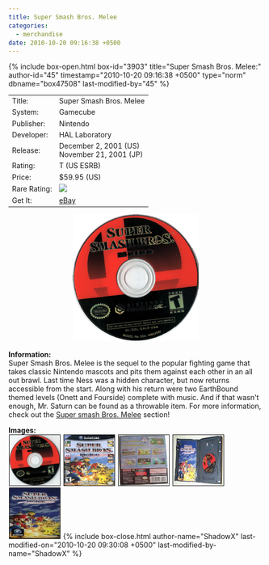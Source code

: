 ```yaml
---
title: Super Smash Bros. Melee
categories:
  - merchandise
date: 2010-10-20 09:16:38 +0500
---
```

{% include box-open.html box-id="3903" title="Super Smash Bros. Melee:" author-id="45" timestamp="2010-10-20 09:16:38 +0500" type="norm" dbname="box47508" last-modified-by="45" %}
<div class="gameinfo">
	<table>
		<tr>
			<td class="label">Title:</td>
			<td>Super Smash Bros. Melee</td>
		</tr>
		<tr>
			<td class="label">System:</td>
			<td>Gamecube</td>
		</tr>
		<tr>
			<td class="label">Publisher:</td>
			<td>Nintendo</td>
		</tr>
		<tr>
			<td class="label">Developer:</td>
			<td>HAL Laboratory</td>
		</tr>
		<tr>
			<td class="label">Release:</td>
			<td>December 2, 2001 (US)<br />November 21, 2001 (JP)</td>
		</tr>
		<tr>
			<td class="label">Rating:</td>
			<td>T (US ESRB)</td>
		</tr>
		<tr>
			<td class="label">Price:</td>
			<td>$59.95 (US)</td>
		</tr>
		<tr>
			<td class="label">Rare Rating:</td>
			<td><img src="http://starmen.net/merchandise/images/ness_icon.gif" /></td>
		</tr>
		<tr>
			<td class="label">Get It:</td>
			<td><a href="http://www.ebay.com">eBay</a></td>
		</tr>
	</table>
</div>

<p>
	<center>
	<img src="/merchandise/images/ssbm_title.png" border="0" title="Super Smash Bros. Melee" />
	</center>
</p>

<b>Information:</b>
	<br />
	Super Smash Bros. Melee is the sequel to the popular fighting game that takes classic 
	Nintendo mascots and pits them against each other in an all out brawl. Last time Ness 
	was a hidden character, but now returns accessible from the start. Along with his return 
	were two EarthBound themed levels (Onett and Fourside) complete with music. And if that 
	wasn't enough, Mr. Saturn can be found as a throwable item. For more information, check out the 
	<a href="http://www.starmen.net/ssbm/">Super smash Bros. Melee</a> section!
	<br />

<b>Images:</b>
	<br />
<a href="/merchandise/images/ssbm_disc.jpg" ><img src="/merchandise/images/ssbm_disc.jpg" title="Disc" border="1" width="100" height="100" hspace="1" /></a>
<a href="/merchandise/images/ssbm_boxf.jpg" ><img src="/merchandise/images/ssbm_boxf.jpg" title="Box (Front)" border="1" width="100" height="100" hspace="1" /></a>
<a href="/merchandise/images/ssbm_boxb.jpg" ><img src="/merchandise/images/ssbm_boxb.jpg" title="Box (Back)" border="1" width="100" height="100" hspace="1" /></a>
<a href="/merchandise/images/ssbm_open.jpg" ><img src="/merchandise/images/ssbm_open.jpg" title="Box (Open)" border="1" width="100" height="100" hspace="1" /></a>
<a href="/merchandise/images/ssbm_ins.jpg" ><img src="/merchandise/images/ssbm_ins.jpg" title="Instruction Book" border="1" width="100" height="100" hspace="1" /></a>
{% include box-close.html author-name="ShadowX" last-modified-on="2010-10-20 09:30:08 +0500" last-modified-by-name="ShadowX" %}
